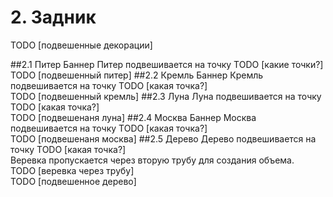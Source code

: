 # 2. Задник
TODO [подвешенные декорации]

##2.1 Питер
Баннер Питер подвешивается на точку TODO [какие точки?]\
TODO [подвешенный питер]
##2.2 Кремль
Баннер Кремль подвешивается на точку TODO [какая точка?]\
TODO [подвешенный кремль]
##2.3 Луна
Луна подвешивается на точку TODO [какая точка?]\
TODO [подвешенаня луна]
##2.4 Москва
Баннер Москва подвешивается на точку TODO [какая точка?]\
TODO [подвешенаня москва]
##2.5 Дерево
Дерево подвешивается на точку TODO [какая точка?]\
Веревка пропускается через вторую трубу для создания объема.\
TODO [веревка через трубу]\
TODO [подвешенное дерево]
